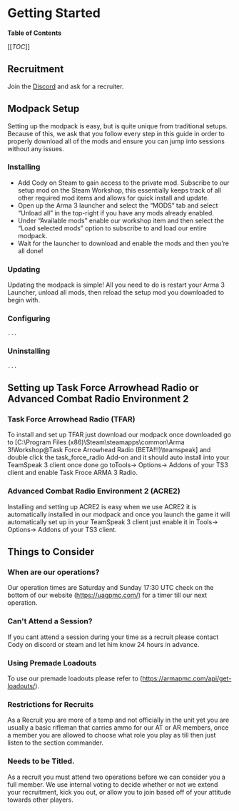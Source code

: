 # Getting Started

**Table of Contents**

[[_TOC_]]

## Recruitment
Join the [Discord](https://uagpmc.com/discord) and ask for a recruiter.

## Modpack Setup
Setting up the modpack is easy, but is quite unique from traditional setups. Because of this, we ask that you follow every step in this guide in order to properly download all of the mods and ensure you can jump into sessions without any issues.

### Installing
* Add Cody on Steam to gain access to the private mod.
Subscribe to our setup mod on the Steam Workshop, this essentially keeps track of all other required mod items and allows for quick install and update.
* Open up the Arma 3 launcher and select the “MODS” tab and select “Unload all” in the top-right if you have any mods already enabled.
* Under “Available mods” enable our workshop item and then select the “Load selected mods” option to subscribe to and load our entire modpack.
* Wait for the launcher to download and enable the mods and then you’re all done!

### Updating
Updating the modpack is simple! All you need to do is restart your Arma 3 Launcher, unload all mods, then reload the setup mod you downloaded to begin with.

### Configuring
`...`

### Uninstalling
`...`

## Setting up Task Force Arrowhead Radio or Advanced Combat Radio Environment 2

### Task Force Arrowhead Radio (TFAR)
To install and set up TFAR just download our modpack once downloaded go to [C:\Program Files (x86)\Steam\steamapps\common\Arma 3\!Workshop\@Task Force Arrowhead Radio (BETA!!!)\teamspeak] and double click the task_force_radio Add-on and it should auto install into your TeamSpeak 3 client once done go toTools-> Options-> Addons of your TS3 client and enable Task Froce ARMA 3 Radio.

### Advanced Combat Radio Environment 2 (ACRE2)
Installing and setting up ACRE2 is easy when we use ACRE2 it is automatically installed in our modpack and once you launch the game it will automatically set up in your TeamSpeak 3 client just enable it in Tools-> Options-> Addons of your TS3 client.

## Things to Consider

### When are our operations?
Our operation times are Saturday and Sunday 17:30 UTC check on the bottom of our website (https://uagpmc.com/) for a timer till our next operation.
### Can't Attend a Session?
If you cant attend a session during your time as a recruit please contact Cody on discord or steam and let him know 24 hours in advance.

### Using Premade Loadouts
To use our premade loadouts please refer to (https://armapmc.com/api/get-loadouts/).

### Restrictions for Recruits
As a Recruit you are more of a temp and not officially in the unit yet you are usually a basic rifleman that carries ammo for our AT or AR members, once a member you are allowed to choose what role you play as till then just listen to the section commander.

### Needs to be Titled.
As a recruit you must attend two operations before we can consider you a full member. We use internal voting to decide whether or not we extend your recruitment, kick you out, or allow you to join based off of your attitude towards other players.